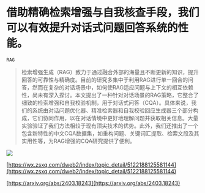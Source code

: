 # 借助精确检索增强与自我核查手段，我们可以有效提升对话式问题回答系统的性能。
`RAG`
> 检索增强生成（RAG）致力于通过融合外部的海量且不断更新的知识，提升回答的可靠性与精确度。目前的研究多集中于利用RAG进行单一回合的问答，然而在复杂的对话场景中，如何使RAG适应问题与上下文的相互依赖性，尚未有深入探讨。本文提出了一种针对对话场景的RAG策略，它整合了细致的检索增强和自我校验机制，用于对话式问答（CQA）。具体来说，我们的系统由对话问题优化器、精准检索器和自我校验回应生成器三个部分构成，它们协同作用，以在对话情境中更好地理解问题并获取相关信息。大量实验验证了我们方法相较于现有顶尖技术的优势。此外，我们还推出了一个包含新特性的中文CQA数据集，如重构问题、关键词汇提取、检索文段及其实用性等，为RAG增强的CQA研究提供了便利。

![](https://raw.githubusercontent.com/HuggingAGI/HuggingArxiv/main/paper_images/2403.18243/x1.png)

[https://wx.zsxq.com/dweb2/index/topic_detail/5122188125581144](https://wx.zsxq.com/dweb2/index/topic_detail/5122188125581144)

[https://arxiv.org/abs/2403.18243](https://arxiv.org/abs/2403.18243)